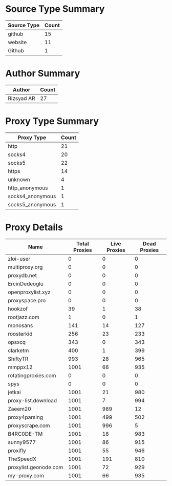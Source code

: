 # Source Type Summary

| Source Type | Count |
|-------------|-------|
| github | 15 |
| website | 11 |
| Github | 1 |


# Author Summary

| Author | Count |
|--------|-------|
| Rizsyad AR | 27 |


# Proxy Type Summary

| Proxy Type | Count |
|------------|-------|
| http | 21 |
| socks4 | 20 |
| socks5 | 22 |
| https | 14 |
| unknown | 4 |
| http_anonymous | 1 |
| socks4_anonymous | 1 |
| socks5_anonymous | 1 |


# Proxy Details

| Name | Total Proxies | Live Proxies | Dead Proxies |
|------|---------------|--------------|---------------|
| zloi-user | 0 | 0 | 0 |
| multiproxy.org | 0 | 0 | 0 |
| proxydb.net | 0 | 0 | 0 |
| ErcinDedeoglu | 0 | 0 | 0 |
| openproxylist.xyz | 0 | 0 | 0 |
| proxyspace.pro | 0 | 0 | 0 |
| hookzof | 39 | 1 | 38 |
| rootjazz.com | 1 | 0 | 1 |
| monosans | 141 | 14 | 127 |
| roosterkid | 256 | 23 | 233 |
| opsxcq | 343 | 0 | 343 |
| clarketm | 400 | 1 | 399 |
| ShiftyTR | 993 | 28 | 965 |
| mmppx12 | 1001 | 66 | 935 |
| rotatingproxies.com | 0 | 0 | 0 |
| spys | 0 | 0 | 0 |
| jetkai | 1001 | 21 | 980 |
| proxy-list.download | 1001 | 7 | 994 |
| Zaeem20 | 1001 | 989 | 12 |
| proxy4parsing | 1001 | 499 | 502 |
| proxyscrape.com | 1001 | 996 | 5 |
| B4RC0DE-TM | 1001 | 18 | 983 |
| sunny9577 | 1001 | 86 | 915 |
| proxifly | 1001 | 55 | 946 |
| TheSpeedX | 1001 | 191 | 810 |
| proxylist.geonode.com | 1001 | 72 | 929 |
| my-proxy.com | 1001 | 66 | 935 |
